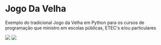 # Jogo Da Velha
Exemplo do tradicional Jogo da Velha em Python para os cursos de programação que ministro em escolas públicas, ETEC's e/ou particulares

![](image.png)
![](image.png)

